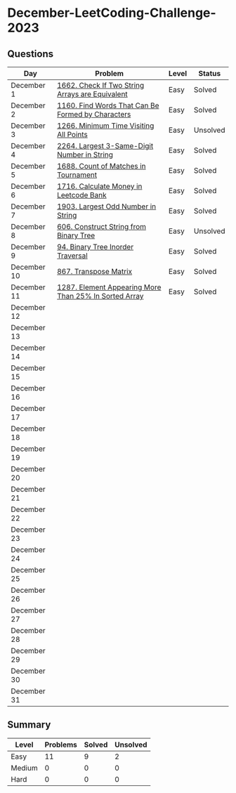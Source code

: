 # December-LeetCoding-Challenge-2023

## Questions
| Day | Problem | Level | Status |
| --- | --- | --- | --- |
| December 1 | [1662. Check If Two String Arrays are Equivalent](https://leetcode.com/problems/check-if-two-string-arrays-are-equivalent/) | Easy | Solved |
| December 2 | [1160. Find Words That Can Be Formed by Characters](https://leetcode.com/problems/find-words-that-can-be-formed-by-characters/) | Easy | Solved |
| December 3 | [1266. Minimum Time Visiting All Points](https://leetcode.com/problems/minimum-time-visiting-all-points/) | Easy | Unsolved |
| December 4 | [2264. Largest 3-Same-Digit Number in String](https://leetcode.com/problems/largest-3-same-digit-number-in-string/) | Easy | Solved |
| December 5 | [1688. Count of Matches in Tournament](https://leetcode.com/problems/count-of-matches-in-tournament/) | Easy | Solved |
| December 6 | [1716. Calculate Money in Leetcode Bank](https://leetcode.com/problems/calculate-money-in-leetcode-bank/) | Easy | Solved |
| December 7 | [1903. Largest Odd Number in String](https://leetcode.com/problems/largest-odd-number-in-string/) | Easy | Solved |
| December 8 | [606. Construct String from Binary Tree](https://leetcode.com/problems/construct-string-from-binary-tree/) | Easy | Unsolved |
| December 9 | [94. Binary Tree Inorder Traversal](https://leetcode.com/problems/binary-tree-inorder-traversal/) | Easy | Solved |
| December 10 | [867. Transpose Matrix](https://leetcode.com/problems/transpose-matrix/) | Easy | Solved |
| December 11 | [1287. Element Appearing More Than 25% In Sorted Array](https://leetcode.com/problems/element-appearing-more-than-25-in-sorted-array/) | Easy | Solved |
| December 12 | []() |  |  |
| December 13 | []() |  |  |
| December 14 | []() |  |  |
| December 15 | []() |  |  |
| December 16 | []() |  |  |
| December 17 | []() |  |  |
| December 18 | []() |  |  |
| December 19 | []() |  |  |
| December 20 | []() |  |  |
| December 21 | []() |  |  |
| December 22 | []() |  |  |
| December 23 | []() |  |  |
| December 24 | []() |  |  |
| December 25 | []() |  |  |
| December 26 | []() |  |  |
| December 27 | []() |  |  |
| December 28 | []() |  |  |
| December 29 | []() |  |  |
| December 30 | []() |  |  |
| December 31 | []() |  |  |



## Summary
| Level  | Problems | Solved | Unsolved |
| ---    | --- | --- | --- |
| Easy   | 11 | 9 | 2 |
| Medium | 0 | 0 | 0 |
| Hard   | 0 | 0 | 0 |
